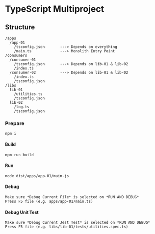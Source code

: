 # TypeScript Multiproject

## Structure
```
/apps
  /app-01
    /tsconfig.json       ---> Depends on everything
    /main.ts             ---> Monolith Entry Point
/consumers
  /consumer-01
    /tsconfig.json       ---> Depends on lib-01 & lib-02
    /index.ts
  /consumer-02           ---> Depends on lib-01 & lib-02
    /index.ts
    /tsconfig.json
/libs
  lib-01
    /utilities.ts
    /tsconfig.json
  lib-02
    /log.ts
    /tsconfig.json
```

### Prepare
```
npm i
```

#### Build
```
npm run build
```

#### Run
```
node dist/apps/app-01/main.js
```

#### Debug 
```
Make sure *Debug Current File* is selected on *RUN AND DEBUG*
Press F5 file (e.g. apps/app-01/main.ts)
```

#### Debug Unit Test
```
Make sure *Debug Current Jest Test* is selected on *RUN AND DEBUG*
Press F5 file (e.g. libs/lib-01/tests/utilities.spec.ts)
```

